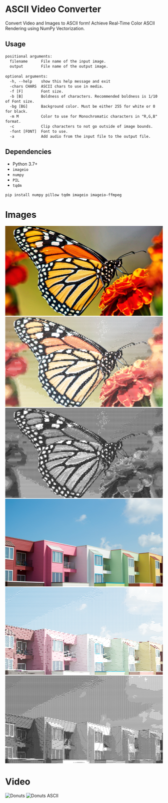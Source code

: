 # ASCII Video Converter

Convert Video and Images to ASCII form! Achieve Real-Time Color ASCII Rendering using NumPy Vectorization.

## Usage

```
positional arguments:
  filename      File name of the input image.
  output        File name of the output image.

optional arguments:
  -h, --help    show this help message and exit
  -chars CHARS  ASCII chars to use in media.
  -f [F]        Font size.
  -b [B]        Boldness of characters. Recommended boldness is 1/10 of Font size.
  -bg [BG]      Background color. Must be either 255 for white or 0 for black.
  -m M          Color to use for Monochromatic characters in "R,G,B" format.
  -c            Clip characters to not go outside of image bounds.
  -font [FONT]  Font to use.
  -a            Add audio from the input file to the output file.
```

## Dependencies

* Python 3.7+
* `imageio`
* `numpy`
* `PIL`
* `tqdm`

```
pip install numpy pillow tqdm imageio imageio-ffmpeg
```

# Images

<img src="Documentation/butterfly.jpg" alt="Butterfly" />

<img src="Documentation/butterfly-ascii-color.png" alt="Butterfly ASCII Color" />

<img src="Documentation/butterfly-ascii-mono.png" alt="Butterfly ASCII Monochrome" />


<img src="Documentation/houses.jpg" alt="Houses" />

<img src="Documentation/houses-ascii-color.png" alt="Houses ASCII Color" />

<img src="Documentation/houses-ascii-mono.png" alt="Houses ASCII Monochrome" />


# Video

<img src="Documentation/donuts.gif" alt="Donuts">

<img src="Documentation/donuts-ascii.gif" alt="Donuts ASCII">
